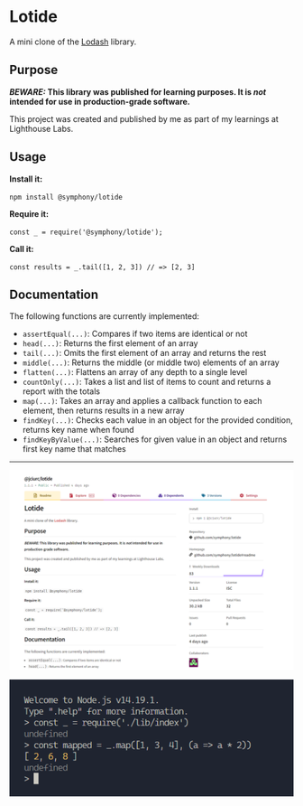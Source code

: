 # Lotide

A mini clone of the [Lodash](https://lodash.com) library.

## Purpose

**_BEWARE:_ This library was published for learning purposes. It is _not_ intended for use in production-grade software.**

This project was created and published by me as part of my learnings at Lighthouse Labs.

## Usage

**Install it:**

`npm install @symphony/lotide`

**Require it:**

`const _ = require('@symphony/lotide');`

**Call it:**

`const results = _.tail([1, 2, 3]) // => [2, 3]`

## Documentation

The following functions are currently implemented:

* `assertEqual(...)`: Compares if two items are identical or not
* `head(...)`: Returns the first element of an array
* `tail(...)`: Omits the first element of an array and returns the rest
* `middle(...)`: Returns the middle (or middle two) elements of an array
* `flatten(...)`: Flattens an array of any depth to a single level
* `countOnly(...)`: Takes a list and list of items to count and returns a report with the totals
* `map(...)`: Takes an array and applies a callback function to each element, then returns results in a new array
* `findKey(...)`: Checks each value in an object for the provided condition, returns key name when found
* `findKeyByValue(...)`: Searches for given value in an object and returns first key name that matches

---
![NPM Page](screenshots/lotide1.png?raw=true)

![Mod Method](screenshots/lotide2.png?raw=true "Mod Method")